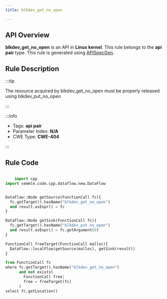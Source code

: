 ```yaml
---
title: blkdev_get_no_open

---
```



## API Overview
**blkdev_get_no_open** is an API in **Linux kernel**. This rule belongs to the **api pair** type. This rule is generated using [APISpecGen](../../tools/APISpecGen).
## Rule Description

:::tip

The resource acquired by blkdev_get_no_open must be properly released using blkdev_put_no_open

:::

:::info

- Tags: **api pair**
- Parameter Index: **N/A**
- CWE Type: **CWE-404**

:::

## Rule Code
```python

    import cpp
import semmle.code.cpp.dataflow.new.DataFlow


DataFlow::Node getSource(FunctionCall fc){
  fc.getTarget().hasName("blkdev_get_no_open")
  and result.asExpr() = fc
}

DataFlow::Node getSink(FunctionCall fc){
  fc.getTarget().hasName("blkdev_put_no_open")
  and result.asExpr() = fc.getArgument(0)
}

FunctionCall freeTarget(FunctionCall malloc){
  DataFlow::localFlow(getSource(malloc), getSink(result))
}

from FunctionCall fc
where fc.getTarget().hasName("blkdev_get_no_open")
      and not exists(
        FunctionCall free| 
        free = freeTarget(fc)
      )
select fc.getLocation()

    
```